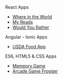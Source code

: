 
 React Apps
 * [Where in the World]( https://sgarciachavez.github.io/WhereInTheWorld/ "Where in the World")
 * [My Reads]( https://sgarciachavez.github.io/React_MyReads/ "My Reads")
 * [Would You Rather](https://sgarciachavez.github.io/WouldYouRather/ "Would You Rather")
 
Angular - Ionic Apps
 * [USDA Food App](https://sgarciachavez.github.io/usdaFoodApp/ "USDA Food App")
 
 
ES6, HTML5 & CSS Apps
 * [Memeory Game](https://sgarciachavez.github.io/MemoryGame/ "Memory Game")
 * [Arcade Game Frogger](https://sgarciachavez.github.io/ArcadeGame/ "Frogger")

